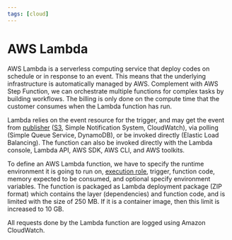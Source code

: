 ```yaml
---
tags: [cloud]
---
```


# AWS Lambda

AWS Lambda is a serverless computing service that deploy codes on schedule or in
response to an event. This means that the underlying infrastructure is
automatically managed by AWS. Complement with AWS Step Function, we can
orchestrate multiple functions for complex tasks by building workflows. The
billing is only done on the compute time that the customer consumes when the
Lambda function has run.

Lambda relies on the event resource for the trigger, and may get the event from
[publisher](202207041109.md) ([S3](202312132008.md), Simple Notification System,
CloudWatch), via polling (Simple Queue Service, DynamoDB), or be invoked
directly (Elastic Load Balancing). The function can also be invoked directly
with the Lambda console, Lambda API, AWS SDK, AWS CLI, and AWS toolkits.

To define an AWS Lambda function, we have to specify the runtime environment it
is going to run on, [execution role](202312131707.md), trigger, function code,
memory expected to be consumed, and optional specify environment variables. The
function is packaged as Lambda deployment package (ZIP format) which contains
the layer (dependencies) and function code, and is limited with the size of 250
MB. If it is a container image, then this limit is increased to 10 GB.

All requests done by the Lambda function are logged using Amazon CloudWatch.
